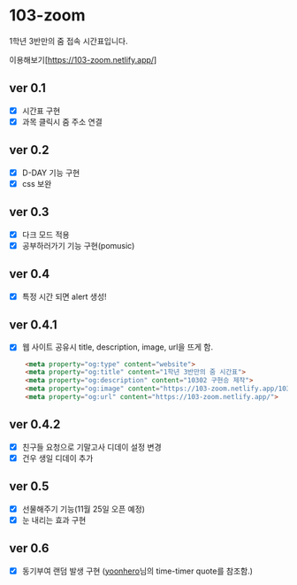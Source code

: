 # 103-zoom
1학년 3반만의 줌 접속 시간표입니다.

이용해보기[https://103-zoom.netlify.app/]

## ver 0.1
- [x] 시간표 구현
- [x] 과목 클릭시 줌 주소 연결

## ver 0.2 
- [x] D-DAY 기능 구현
- [x] css 보완

## ver 0.3
- [x] 다크 모드 적용
- [x] 공부하러가기 기능 구현(pomusic)

## ver 0.4
- [x] 특정 시간 되면 alert 생성!

## ver 0.4.1
- [x] 웹 사이트 공유시 title, description, image, url을 뜨게 함.

```html
    <meta property="og:type" content="website">
    <meta property="og:title" content="1학년 3반만의 줌 시간표">
    <meta property="og:description" content="10302 구현승 제작">
    <meta property="og:image" content="https://103-zoom.netlify.app/103zoom.png">
    <meta property="og:url" content="https://103-zoom.netlify.app/">
```

## ver 0.4.2
- [x] 친구들 요청으로 기말고사 디데이 설정 변경
- [x] 건우 생일 디데이 추가

## ver 0.5
- [x] 선물해주기 기능(11월 25일 오픈 예정)
- [x] 눈 내리는 효과 구현

## ver 0.6
- [x] 동기부여 랜덤 발생 구현 ([yoonhero](https://github.com/yoonhero)님의 time-timer quote를 참조함.)







 
